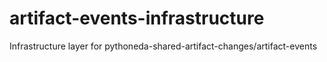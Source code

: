 # artifact-events-infrastructure
Infrastructure layer for pythoneda-shared-artifact-changes/artifact-events
